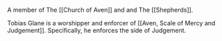A member of The [[Church of Aven]] and and The [[Shepherds]]. 

Tobias Glane is a worshipper and enforcer of [[Aven, Scale of Mercy and Judgement]]. Specifically, he enforces the side of Judgement. 